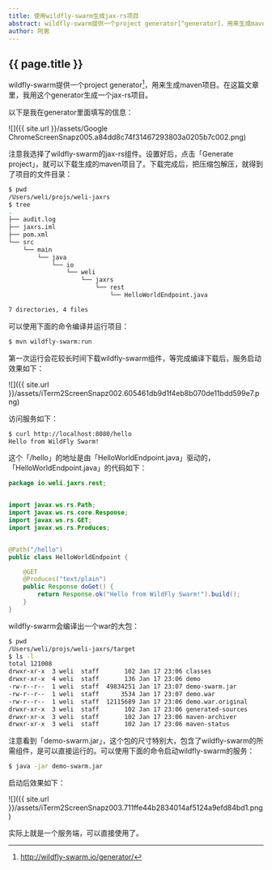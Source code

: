 ```yaml
---
title: 使用wildfly-swarm生成jax-rs项目
abstract: wildfly-swarm提供一个project generator[^generator]，用来生成maven项目。在这篇文章里，我用这个generator生成一个jax-rs项目。
author: 阿男
---
```


## {{ page.title }} 

wildfly-swarm提供一个project generator[^generator]，用来生成maven项目。在这篇文章里，我用这个generator生成一个jax-rs项目。

[^generator]: http://wildfly-swarm.io/generator/

以下是我在generator里面填写的信息：

![]({{ site.url }}/assets/Google ChromeScreenSnapz005.a84dd8c74f31467293803a0205b7c002.png)

注意我选择了wildfly-swarm的jax-rs组件。设置好后，点击「Generate project」，就可以下载生成的maven项目了。下载完成后，把压缩包解压，就得到了项目的文件目录：

```bash
$ pwd
/Users/weli/projs/weli-jaxrs
$ tree
.
├── audit.log
├── jaxrs.iml
├── pom.xml
└── src
	└── main
		└── java
			└── io
				└── weli
					└── jaxrs
						└── rest
							└── HelloWorldEndpoint.java

7 directories, 4 files
```

可以使用下面的命令编译并运行项目：

```bash
$ mvn wildfly-swarm:run
```

第一次运行会花较长时间下载wildfly-swarm组件，等完成编译下载后，服务启动效果如下：

![]({{ site.url }}/assets/iTerm2ScreenSnapz002.605461db9d1f4eb8b070de11bdd599e7.png)

访问服务如下：

```bash
$ curl http://localhost:8080/hello
Hello from WildFly Swarm!
```

这个「/hello」的地址是由「HelloWorldEndpoint.java」驱动的，「HelloWorldEndpoint.java」的代码如下：

```java
package io.weli.jaxrs.rest;


import javax.ws.rs.Path;
import javax.ws.rs.core.Response;
import javax.ws.rs.GET;
import javax.ws.rs.Produces;


@Path("/hello")
public class HelloWorldEndpoint {

	@GET
	@Produces("text/plain")
	public Response doGet() {
		return Response.ok("Hello from WildFly Swarm!").build();
	}
}
```

wildfly-swarm会编译出一个war的大包：

```bash
$ pwd
/Users/weli/projs/weli-jaxrs/target
$ ls -l
total 121008
drwxr-xr-x  3 weli  staff       102 Jan 17 23:06 classes
drwxr-xr-x  4 weli  staff       136 Jan 17 23:06 demo
-rw-r--r--  1 weli  staff  49834251 Jan 17 23:07 demo-swarm.jar
-rw-r--r--  1 weli  staff      3534 Jan 17 23:07 demo.war
-rw-r--r--  1 weli  staff  12115689 Jan 17 23:06 demo.war.original
drwxr-xr-x  3 weli  staff       102 Jan 17 23:06 generated-sources
drwxr-xr-x  3 weli  staff       102 Jan 17 23:06 maven-archiver
drwxr-xr-x  3 weli  staff       102 Jan 17 23:06 maven-status
```

注意看到「demo-swarm.jar」，这个包的尺寸特别大，包含了wildfly-swarm的所需组件，是可以直接运行的。可以使用下面的命令启动wildfly-swarm的服务：

```bash
$ java -jar demo-swarm.jar
```

启动后效果如下：

![]({{ site.url }}/assets/iTerm2ScreenSnapz003.711ffe44b2834014af5124a9efd84bd1.png)

实际上就是一个服务端，可以直接使用了。



